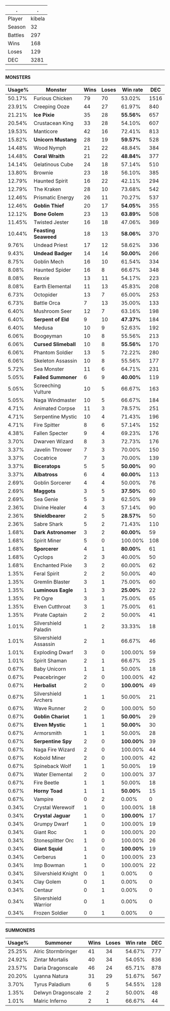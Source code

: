 .|.
|-|-
Player|kibela
Season|32
Battles|297
Wins|168
Loses|129
DEC|3281

---
**MONSTERS**

Usage%|Monster|Wins|Loses|Win rate|DEC|
-|-|-|-|-|-|
50.17%|Furious Chicken|79|70|53.02%|1516|
23.91%|Creeping Ooze|44|27|61.97%|840|
21.21%|**Ice Pixie**|35|28|**55.56%**|657|
20.54%|Crustacean King|33|28|54.10%|607|
19.53%|Manticore|42|16|72.41%|813|
15.82%|**Unicorn Mustang**|28|19|**59.57%**|528|
14.48%|Wood Nymph|21|22|48.84%|384|
14.48%|**Coral Wraith**|21|22|**48.84%**|377|
14.14%|Gelatinous Cube|24|18|57.14%|510|
13.80%|Brownie|23|18|56.10%|385|
12.79%|Haunted Spirit|16|22|42.11%|294|
12.79%|The Kraken|28|10|73.68%|542|
12.46%|Prismatic Energy|26|11|70.27%|537|
12.46%|**Goblin Thief**|20|17|**54.05%**|355|
12.12%|**Bone Golem**|23|13|**63.89%**|508|
11.45%|Twisted Jester|16|18|47.06%|369|
10.44%|**Feasting Seaweed**|18|13|**58.06%**|370|
9.76%|Undead Priest|17|12|58.62%|336|
9.43%|**Undead Badger**|14|14|**50.00%**|266|
8.75%|Goblin Mech|16|10|61.54%|334|
8.08%|Haunted Spider|16|8|66.67%|348|
8.08%|Rexxie|13|11|54.17%|223|
8.08%|Earth Elemental|11|13|45.83%|208|
6.73%|Octopider|13|7|65.00%|253|
6.73%|Battle Orca|7|13|35.00%|133|
6.40%|Mushroom Seer|12|7|63.16%|198|
6.40%|**Serpent of Eld**|9|10|**47.37%**|184|
6.40%|Medusa|10|9|52.63%|192|
6.06%|Boogeyman|10|8|55.56%|213|
6.06%|**Cursed Slimeball**|10|8|**55.56%**|170|
6.06%|Phantom Soldier|13|5|72.22%|280|
6.06%|Skeleton Assassin|10|8|55.56%|177|
5.72%|Sea Monster|11|6|64.71%|231|
5.05%|**Failed Summoner**|6|9|**40.00%**|119|
5.05%|Screeching Vulture|10|5|66.67%|163|
5.05%|Naga Windmaster|10|5|66.67%|184|
4.71%|Animated Corpse|11|3|78.57%|251|
4.71%|Serpentine Mystic|10|4|71.43%|196|
4.71%|Fire Spitter|8|6|57.14%|152|
4.38%|Fallen Specter|9|4|69.23%|176|
3.70%|Dwarven Wizard|8|3|72.73%|176|
3.37%|Javelin Thrower|7|3|70.00%|150|
3.37%|Cocatrice|7|3|70.00%|139|
3.37%|**Biceratops**|5|5|**50.00%**|90|
3.37%|**Albatross**|6|4|**60.00%**|113|
2.69%|Goblin Sorcerer|4|4|50.00%|76|
2.69%|**Maggots**|3|5|**37.50%**|60|
2.69%|Sea Genie|5|3|62.50%|99|
2.36%|Divine Healer|4|3|57.14%|90|
2.36%|**Shieldbearer**|2|5|**28.57%**|50|
2.36%|Sabre Shark|5|2|71.43%|110|
1.68%|**Dark Astronomer**|3|2|**60.00%**|59|
1.68%|Spirit Miner|5|0|100.00%|108|
1.68%|**Sporcerer**|4|1|**80.00%**|61|
1.68%|Cyclops|2|3|40.00%|50|
1.68%|Enchanted Pixie|3|2|60.00%|62|
1.35%|Feral Spirit|2|2|50.00%|40|
1.35%|Gremlin Blaster|3|1|75.00%|60|
1.35%|**Luminous Eagle**|1|3|**25.00%**|22|
1.35%|Pit Ogre|3|1|75.00%|65|
1.35%|Elven Cutthroat|3|1|75.00%|61|
1.35%|Pirate Captain|2|2|50.00%|41|
1.01%|Silvershield Paladin|1|2|33.33%|18|
1.01%|Silvershield Assassin|2|1|66.67%|46|
1.01%|Exploding Dwarf|3|0|100.00%|59|
1.01%|Spirit Shaman|2|1|66.67%|25|
0.67%|Baby Unicorn|1|1|50.00%|18|
0.67%|Peacebringer|2|0|100.00%|42|
0.67%|**Herbalist**|2|0|**100.00%**|49|
0.67%|Silvershield Archers|1|1|50.00%|21|
0.67%|Wave Runner|2|0|100.00%|50|
0.67%|**Goblin Chariot**|1|1|**50.00%**|29|
0.67%|**Elven Mystic**|1|1|**50.00%**|30|
0.67%|Armorsmith|1|1|50.00%|28|
0.67%|**Serpentine Spy**|2|0|**100.00%**|39|
0.67%|Naga Fire Wizard|2|0|100.00%|44|
0.67%|Kobold Miner|2|0|100.00%|42|
0.67%|Spineback Wolf|1|1|50.00%|19|
0.67%|Water Elemental|2|0|100.00%|37|
0.67%|Fire Beetle|1|1|50.00%|18|
0.67%|**Horny Toad**|1|1|**50.00%**|15|
0.67%|Vampire|0|2|0.00%|0|
0.34%|Crystal Werewolf|1|0|100.00%|18|
0.34%|**Crystal Jaguar**|1|0|**100.00%**|17|
0.34%|Grumpy Dwarf|1|0|100.00%|19|
0.34%|Giant Roc|1|0|100.00%|20|
0.34%|Stonesplitter Orc|1|0|100.00%|26|
0.34%|**Giant Squid**|1|0|**100.00%**|19|
0.34%|Cerberus|1|0|100.00%|23|
0.34%|Imp Bowman|1|0|100.00%|22|
0.34%|Silvershield Knight|0|1|0.00%|0|
0.34%|Clay Golem|0|1|0.00%|0|
0.34%|Centaur|0|1|0.00%|0|
0.34%|Silvershield Warrior|0|1|0.00%|0|
0.34%|Frozen Soldier|0|1|0.00%|0|

---
**SUMMONERS**

Usage%|Summoner|Wins|Loses|Win rate|DEC|
-|-|-|-|-|-|
25.25%|Alric Stormbringer|41|34|54.67%|777|
24.92%|Zintar Mortalis|40|34|54.05%|836|
23.57%|Daria Dragonscale|46|24|65.71%|878|
20.20%|Lyanna Natura|31|29|51.67%|567|
3.70%|Tyrus Paladium|6|5|54.55%|128|
1.35%|Delwyn Dragonscale|2|2|50.00%|48|
1.01%|Malric Inferno|2|1|66.67%|44|
